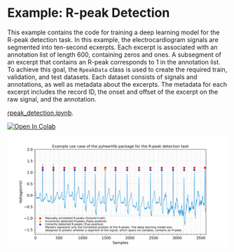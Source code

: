 # Example: R-peak Detection

This example contains the code for training a deep learning model for the R-peak detection task. In this example, the electrocardiogram signals are segmented into ten-second ecxerpts. Each excerpt is associated with an annotation list of length 600, containing zeros and ones. A subsegment of an excerpt that contains an R-peak corresponds to 1 in the annotation list. To achieve this goal, the `RpeakData` class is used to create the required train, validation, and test datasets.  Each dataset consists of signals and annotations, as well as metadata about the excerpts. The metadata for each excerpt includes the record ID, the onset and offset of the excerpt on the raw signal, and the annotation.

[rpeak_detection.ipynb](rpeak_detection.ipynb).

<a target="_blank" href="https://colab.research.google.com/github/devnums/pyheartlib/blob/main/examples/model/rpeak_detection.ipynb"><img src="https://colab.research.google.com/assets/colab-badge.svg" alt="Open In Colab"/></a>

![Example: R-peak detection using deep learning.](plots/mis.png)
